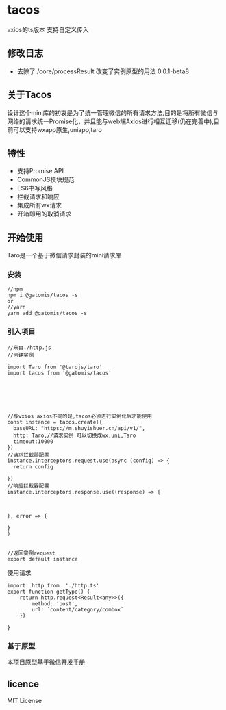 # tacos
vxios的ts版本 支持自定义传入

## 修改日志
* 去除了./core/processResult 改变了实例原型的用法 0.0.1-beta8

## 关于Tacos
设计这个mini库的初衷是为了统一管理微信的所有请求方法,目的是将所有微信与网络的请求统一Promise化，并且能与web端Axios进行相互迁移(仍在完善中),目前可以支持wxapp原生,uniapp,taro
## 特性
* 支持Promise API
* CommonJS模块规范
* ES6书写风格
* 拦截请求和响应
* 集成所有wx请求
* 开箱即用的取消请求
## 开始使用

Taro是一个基于微信请求封装的mini请求库

### 安装
```shell
//npm
npm i @gatomis/tacos -s
or
//yarn
yarn add @gatomis/tacos -s
```
### 引入项目

```
//来自./http.js
//创建实例

import Taro from '@tarojs/taro'
import tacos from '@gatomis/tacos'






//与vxios axios不同的是,tacos必须进行实例化后才能使用
const instance = tacos.create({
  baseURL: "https://m.shuyishuer.cn/api/v1/",
  http: Taro,//请求实例 可以切换成wx,uni,Taro 
  timeout:10000
})
//请求拦截器配置
instance.interceptors.request.use(async (config) => {
  return config

})
//响应拦截器配置
instance.interceptors.response.use((response) => {



}, error => {

}
)


//返回实例request
export default instance

```
使用请求
```
import  http from  './http.ts'
export function getType() {
    return http.request<Result<any>>({
        method: 'post',
        url: `content/category/combox`
    })

}
```


### 基于原型
本项目原型基于[微信开发手册](https://developers.weixin.qq.com/miniprogram/dev/api/network/request/wx.request.html)
## licence
MIT License